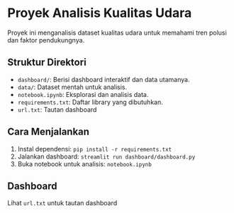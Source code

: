 # Proyek Analisis Kualitas Udara
Proyek ini menganalisis dataset kualitas udara untuk memahami tren polusi dan faktor pendukungnya.

## Struktur Direktori
- `dashboard/`: Berisi dashboard interaktif dan data utamanya.
- `data/`: Dataset mentah untuk analisis.
- `notebook.ipynb`: Eksplorasi dan analisis data.
- `requirements.txt`: Daftar library yang dibutuhkan.
- `url.txt`: Tautan dashboard

## Cara Menjalankan
1. Instal dependensi: `pip install -r requirements.txt`
2. Jalankan dashboard: `streamlit run dashboard/dashboard.py`
3. Buka notebook untuk analisis: `notebook.ipynb`

## Dashboard
Lihat `url.txt` untuk tautan dashboard